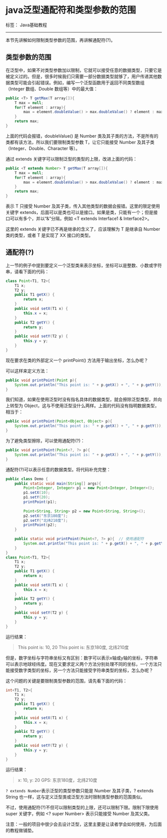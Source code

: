 # java泛型通配符和类型参数的范围

标签： Java基础教程

---

本节先讲解如何限制类型参数的范围，再讲解通配符(?)。

## 类型参数的范围

在泛型中，如果不对类型参数加以限制，它就可以接受任意的数据类型，只要它是被定义过的。但是，很多时候我们只需要一部分数据类型就够了，用户传递其他数据类型可能会引起错误。例如，编写一个泛型函数用于返回不同类型数组（Integer 数组、Double 数组等）中的最大值：

```java
public <T> T getMax(T array[]){
    T max = null;
    for(T element : array){
        max = element.doubleValue() > max.doubleValue() ? element : max;
    }
    return max;
}
```

上面的代码会报错，doubleValue() 是 Number 类及其子类的方法，不是所有的类都有该方法，所以我们要限制类型参数 T，让它只能接受 Number 及其子类（Integer、Double、Character 等）。

通过 extends 关键字可以限制泛型的类型的上限，改进上面的代码：

```java
public <T extends Number> T getMax(T array[]){
    T max = null;
    for(T element : array){
        max = element.doubleValue() > max.doubleValue() ? element : max;
    }
    return max;
}
```

<T extends Number> 表示 T 只接受 Number 及其子类，传入其他类型的数据会报错。这里的限定使用关键字 extends，后面可以是类也可以是接口。如果是类，只能有一个；但是接口可以有多个，并以“&”分隔，例如 <T extends Interface1 & Interface2>。

这里的 extends 关键字已不再是继承的含义了，应该理解为 T 是继承自 Number 类的类型，或者 T 是实现了 XX 接口的类型。

## 通配符(?)

上一节的例子中提到要定义一个泛型类来表示坐标，坐标可以是整数、小数或字符串，请看下面的代码：

```java
class Point<T1, T2>{
    T1 x;
    T2 y;
    public T1 getX() {
        return x;
    }
    public void setX(T1 x) {
        this.x = x;
    }
    public T2 getY() {
        return y;
    }
    public void setY(T2 y) {
        this.y = y;
    }
}
```

现在要求在类的外部定义一个 printPoint() 方法用于输出坐标，怎么办呢？

可以这样来定义方法：

```java
public void printPoint(Point p){
    System.out.println("This point is: " + p.getX() + ", " + p.getY());
}
```

我们知道，如果在使用泛型时没有指名具体的数据类型，就会擦除泛型类型，并向上转型为 Object，这与不使用泛型没什么两样。上面的代码没有指明数据类型，相当于：

```java
public void printPoint(Point<Object, Object> p){
    System.out.println("This point is: " + p.getX() + ", " + p.getY());
}
```

为了避免类型擦除，可以使用通配符(?)：

```java
public void printPoint(Point<?, ?> p){
    System.out.println("This point is: " + p.getX() + ", " + p.getY());
}
```

通配符(?)可以表示任意的数据类型。将代码补充完整：

```java
public class Demo {
    public static void main(String[] args){
        Point<Integer, Integer> p1 = new Point<Integer, Integer>();
        p1.setX(10);
        p1.setY(20);
        printPoint(p1);
      
        Point<String, String> p2 = new Point<String, String>();
        p2.setX("东京180度");
        p2.setY("北纬210度");
        printPoint(p2);
    }
   
    public static void printPoint(Point<?, ?> p){  // 使用通配符
        System.out.println("This point is: " + p.getX() + ", " + p.getY());
    }
}
class Point<T1, T2>{
    T1 x;
    T2 y;
    public T1 getX() {
        return x;
    }
    public void setX(T1 x) {
        this.x = x;
    }
    public T2 getY() {
        return y;
    }
    public void setY(T2 y) {
        this.y = y;
    }
}
```

运行结果：

> This point is: 10, 20
This point is: 东京180度, 北纬210度

但是，数字坐标与字符串坐标又有区别：数字可以表示x轴或y轴的坐标，字符串可以表示地球经纬度。现在又要求定义两个方法分别处理不同的坐标，一个方法只能接受数字类型的坐标，另一个方法只能接受字符串类型的坐标，怎么办呢？

这个问题的关键是要限制类型参数的范围，请先看下面的代码：

```java
int<T1, T2>{
    T1 x;
    T2 y;
    public T1 getX() {
        return x;
    }
    public void setX(T1 x) {
        this.x = x;
    }
    public T2 getY() {
        return y;
    }
    public void setY(T2 y) {
        this.y = y;
    }
}
```

运行结果：

> x: 10, y: 20
GPS: 东京180度，北纬210度

`? extends Number`表示泛型的类型参数只能是 Number 及其子类，? extends String 也一样，这与定义泛型类或泛型方法时限制类型参数的范围类似。

不过，使用通配符(?)不但可以限制类型的上限，还可以限制下限。限制下限使用 super 关键字，例如 <? super Number> 表示只能接受 Number 及其父类。

注意：一般的项目中很少会去设计泛型，这里主要是让读者学会如何使用，为后面的教程做铺垫。